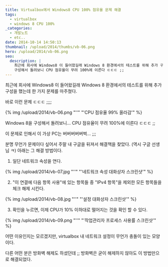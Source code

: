 ```yaml
---
title: Virtualbox에서 Windows8 CPU 100% 점유율 문제 해결
tags:
  - virtualbox
  - windows 8 CPU 100%
_categories:
  - 개발노트
  - etc..
date: 2014-10-14 14:50:13
thumbnail: /upload/2014/thumbs/vb-06.png
hero: /upload/2014/vb-06.png
seo:
  description: |
    최근에 회사에 Windows8 이 들어왔길래 Windows 8 환경에서의 테스트를 위해 추가 구성을 했는데 Windows 8을
    구성해서 돌려보니 CPU 점유율이 무려 100%에 이른다 ㄷㄷㄷ ;;
---
```



최근에 회사에 Windows8 이 들어왔길래 Windows 8 환경에서의 테스트를 위해 추가 구성을 했는데 한 가지
문제를 마주쳤다.

바로 이런 문제 ㄷㄷㄷ ;;;;

<p>
  {% img /upload/2014/vb-06.png "''" "'CPU 점유율 99% 올라감'" %}
</p>

Windows 8을 구성해서 돌려보니…
CPU 점유율이 무려 100%에 이른다 ㄷㄷㄷ ;;

이 문제로 인해서 이 가상 PC는 버버버버버벅… ;;;

분명 무언가 문제이다 싶어서 주말 내 구글을 뒤져서 해결책을 찾았다. (역시 구글 선생님 ㅋ)
아래는 그 해결 방법이다.

1. 일단 네트워크 속성을 연다.

  <p>
    {% img /upload/2014/vb-07.jpg "''" "'네트워크 속성 대화상자 스크린샷'" %}
  </p>

2. "이 연결에 다음 항목 사용"에 있는 항목들 중 "IPv4 항목"을 제외한 모든 항목들을 체크 해제 시킨다.

  <p>
    {% img /upload/2014/vb-08.jpg "''" "'설정 대화상자 스크린샷'" %}
  </p>

3. 확인을 누르면, 이제 CPU가 10% 이하대로 떨어지는 것을 확인 할 수 있다.

  <p>
    {% img /upload/2014/vb-09.png "''" "'작업관리자 프로세스 사용률 스크린샷'" %}
  </p>

어떤 이유인지는 모르겠지만, virtualbox 내 네트워크 설정이 무언가 충돌이 있는 모양이다.

다른 어떤 분은 방화벽 해제도 하셨던데 ;; 방화벽은 굳이 해제하지 않아도 이 방법만으로 해결되었다.